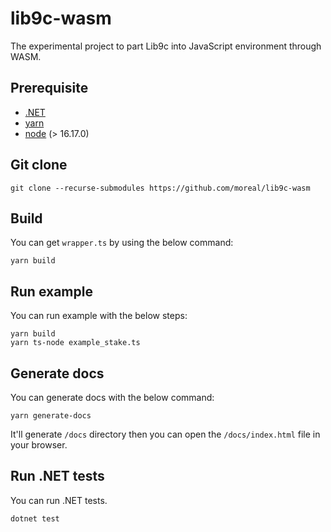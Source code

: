 # lib9c-wasm
The experimental project to part Lib9c into JavaScript environment through WASM.

## Prerequisite

  - [.NET](https://dotnet.microsoft.com/en-us/download/dotnet/6.0)
  - [yarn](https://yarnpkg.com/)
  - [node](https://nodejs.org/en/) (> 16.17.0)

## Git clone

```
git clone --recurse-submodules https://github.com/moreal/lib9c-wasm
```

## Build

You can get `wrapper.ts` by using the below command:

```
yarn build
```

## Run example

You can run example with the below steps:

```
yarn build
yarn ts-node example_stake.ts
```

## Generate docs

You can generate docs with the below command:

```
yarn generate-docs
```

It'll generate `/docs` directory then you can open the `/docs/index.html` file in your browser.

## Run .NET tests

You can run .NET tests.

```
dotnet test
```
